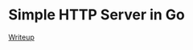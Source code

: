 # Simple HTTP Server in Go

[Writeup](https://docs.google.com/document/d/1wCgEY3uJPBAisriEtbuuAqPgPYoFnNot11kOmnYp9Hw/edit?usp=sharing)
